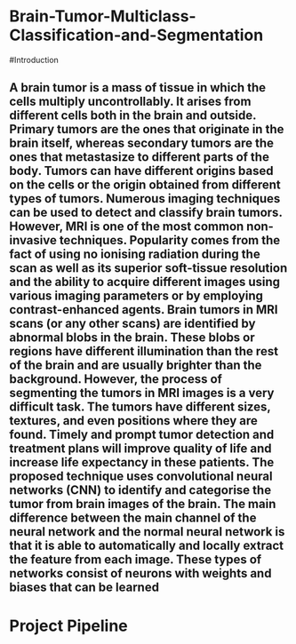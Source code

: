 # Brain-Tumor-Multiclass-Classification-and-Segmentation


#Introduction
## A brain tumor is a mass of tissue in which the cells multiply uncontrollably. It arises from different cells both in the brain and outside. Primary tumors are the ones that originate in the brain itself, whereas secondary tumors are the ones that metastasize to different parts of the body. Tumors can have different origins based on the cells or the origin obtained from different types of tumors. Numerous imaging techniques can be used to detect and classify brain tumors. However, MRI is one of the most common non-invasive techniques. Popularity comes from the fact of using no ionising radiation during the scan as well as its superior soft-tissue resolution and the ability to acquire different images using various imaging parameters or by employing contrast-enhanced agents. Brain tumors in MRI scans (or any other scans) are identified by abnormal blobs in the brain. These blobs or regions have different illumination than the rest of the brain and are usually brighter than the background. However, the process of segmenting the tumors in MRI images is a very difficult task. The tumors have different sizes, textures, and even positions where they are found. Timely and prompt tumor detection and treatment plans will improve quality of life and increase life expectancy in these patients. The proposed technique uses convolutional neural networks (CNN) to identify and categorise the tumor from brain images of the brain. The main difference between the main channel of the neural network and the normal neural network is that it is able to automatically and locally extract the feature from each image. These types of networks consist of neurons with weights and biases that can be learned

# Project Pipeline




